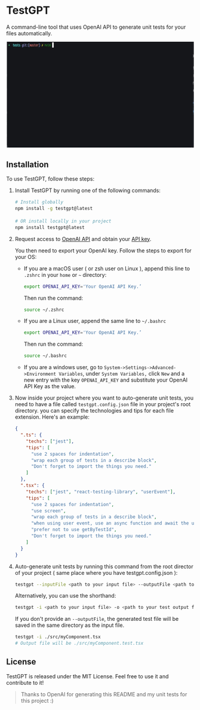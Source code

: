 # TestGPT

A command-line tool that uses OpenAI API to generate unit tests for your files automatically.

![](testgpt.webp)

## Installation 

To use TestGPT, follow these steps:

1. Install TestGPT by running one of the following commands:

   ```zsh
   # Install globally
   npm install -g testgpt@latest
   
   # OR install locally in your project
   npm install testgpt@latest
   ```

2. Request access to [OpenAI API](https://openai.com/api/) and obtain your [API key](https://platform.openai.com/account/api-keys).
   
   You then need to export your OpenAI key. Follow the steps to export for your OS:
   - If you are a macOS user ( or zsh user on Linux ), append this line to `.zshrc` in your `home` or `~` directory:

      ```zsh
      export OPENAI_API_KEY='Your OpenAI API Key.’
      ```
      
      Then run the command:
      
      ```zsh
      source ~/.zshrc
      ```
      
   - If you are a Linux user, append the same line to `~/.bashrc`
      
      ```bash
      export OPENAI_API_KEY='Your OpenAI API Key.’
      ```
      
      Then run the command:
      
      ```bash
      source ~/.bashrc
      ```

   - If you are a windows user, go to `System->Settings->Advanced->Environment Variables`, under `System Variables,` click `New` and a new entry with the key `OPENAI_API_KEY` and substitute your OpenAI API Key as the value.
   

3. Now inside your project where you want to auto-generate unit tests, you need to have a file called `testgpt.config.json` file in your project's root directory. you can specify the technologies and tips for each file extension. Here's an example:

   ```json
   {
     ".ts": {
       "techs": ["jest"],
       "tips": [
         "use 2 spaces for indentation",
         "wrap each group of tests in a describe block",
         "Don't forget to import the things you need."
       ]
     },
     ".tsx": {
       "techs": ["jest", "react-testing-library", "userEvent"],
       "tips": [
         "use 2 spaces for indentation",
         "use screen",
         "wrap each group of tests in a describe block",
         "when using user event, use an async function and await the user event",
         "prefer not to use getByTestId",
         "Don't forget to import the things you need."
       ]
     }
   }
   ```

4. Auto-generate unit tests by running this command from the root director of your project ( same place where you have testgpt.config.json ):

   ```zsh
   testgpt --inputFile <path to your input file> --outputFile <path to your test output file>
   ```

   Alternatively, you can use the shorthand:

   ```zsh
   testgpt -i <path to your input file> -o <path to your test output file>
   ```

   If you don't provide an `--outputFile`, the generated test file will be saved in the same directory as the input file.

   ```zsh
   testgpt -i ./src/myComponent.tsx
   # Output file will be ./src/myComponent.test.tsx
   ```

## License

TestGPT is released under the MIT License. Feel free to use it and contribute to it!

> Thanks to OpenAI for generating this README and my unit tests for this project :)

